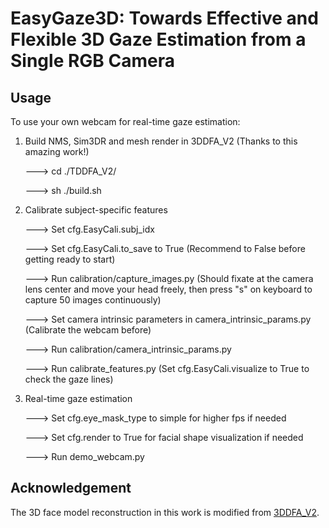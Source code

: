 # EasyGaze3D: Towards Effective and Flexible 3D Gaze Estimation from a Single RGB Camera 
## Usage

To use your own webcam for real-time gaze estimation:

1. Build NMS, Sim3DR and mesh render in 3DDFA_V2 (Thanks to this amazing work!)

   ---> cd ./TDDFA_V2/
   
   ---> sh ./build.sh

2. Calibrate subject-specific features

   ---> Set cfg.EasyCali.subj_idx
   
   ---> Set cfg.EasyCali.to_save to True (Recommend to False before getting ready to start)

   ---> Run calibration/capture_images.py (Should fixate at the camera lens center and move your head freely, then press "s" on keyboard to capture 50 images continuously)

   ---> Set camera intrinsic parameters in camera_intrinsic_params.py (Calibrate the webcam before)

   ---> Run calibration/camera_intrinsic_params.py

   ---> Run calibrate_features.py (Set cfg.EasyCali.visualize to True to check the gaze lines)

3. Real-time gaze estimation

   ---> Set cfg.eye_mask_type to simple for higher fps if needed

   ---> Set cfg.render to True for facial shape visualization if needed

   ---> Run demo_webcam.py

## Acknowledgement
The 3D face model reconstruction in this work is modified from [3DDFA_V2](https://github.com/cleardusk/3DDFA_V2).


